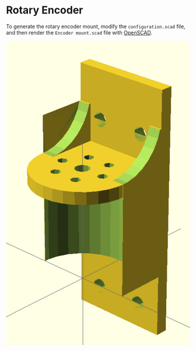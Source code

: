 # Rotary Encoder

To generate the rotary encoder mount, modify the `configuration.scad` file, and then render the `Encoder mount.scad` file with [OpenSCAD](http://www.openscad.org/).

![Encoder](images/encoder.png)
